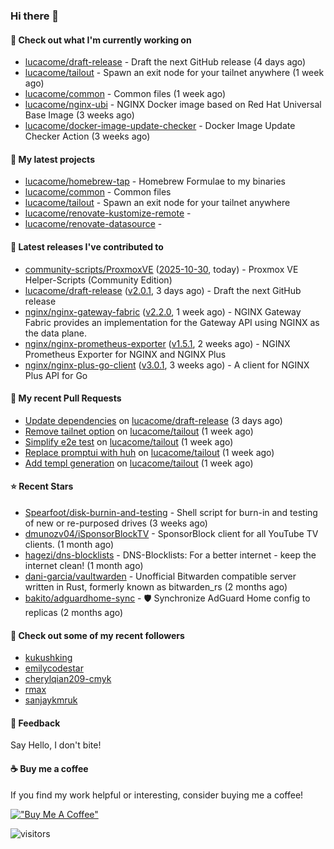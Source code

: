 ### Hi there 👋

#### 👷 Check out what I'm currently working on

- [lucacome/draft-release](https://github.com/lucacome/draft-release) - Draft the next GitHub release (4 days ago)
- [lucacome/tailout](https://github.com/lucacome/tailout) - Spawn an exit node for your tailnet anywhere (1 week ago)
- [lucacome/common](https://github.com/lucacome/common) - Common files (1 week ago)
- [lucacome/nginx-ubi](https://github.com/lucacome/nginx-ubi) - NGINX Docker image based on Red Hat Universal Base Image (3 weeks ago)
- [lucacome/docker-image-update-checker](https://github.com/lucacome/docker-image-update-checker) - Docker Image Update Checker Action (3 weeks ago)

#### 🌱 My latest projects

- [lucacome/homebrew-tap](https://github.com/lucacome/homebrew-tap) - Homebrew Formulae to my binaries
- [lucacome/common](https://github.com/lucacome/common) - Common files
- [lucacome/tailout](https://github.com/lucacome/tailout) - Spawn an exit node for your tailnet anywhere
- [lucacome/renovate-kustomize-remote](https://github.com/lucacome/renovate-kustomize-remote) - 
- [lucacome/renovate-datasource](https://github.com/lucacome/renovate-datasource) - 

#### 🔭 Latest releases I've contributed to

- [community-scripts/ProxmoxVE](https://github.com/community-scripts/ProxmoxVE) ([2025-10-30](https://github.com/community-scripts/ProxmoxVE/releases/tag/2025-10-30), today) - Proxmox VE Helper-Scripts (Community Edition) 
- [lucacome/draft-release](https://github.com/lucacome/draft-release) ([v2.0.1](https://github.com/lucacome/draft-release/releases/tag/v2.0.1), 3 days ago) - Draft the next GitHub release
- [nginx/nginx-gateway-fabric](https://github.com/nginx/nginx-gateway-fabric) ([v2.2.0](https://github.com/nginx/nginx-gateway-fabric/releases/tag/v2.2.0), 1 week ago) - NGINX Gateway Fabric provides an implementation for the Gateway API using NGINX as the data plane.
- [nginx/nginx-prometheus-exporter](https://github.com/nginx/nginx-prometheus-exporter) ([v1.5.1](https://github.com/nginx/nginx-prometheus-exporter/releases/tag/v1.5.1), 2 weeks ago) - NGINX Prometheus Exporter for NGINX and NGINX Plus
- [nginx/nginx-plus-go-client](https://github.com/nginx/nginx-plus-go-client) ([v3.0.1](https://github.com/nginx/nginx-plus-go-client/releases/tag/v3.0.1), 3 weeks ago) - A client for NGINX Plus API for Go

#### 🔨 My recent Pull Requests

- [Update dependencies](https://github.com/lucacome/draft-release/pull/701) on [lucacome/draft-release](https://github.com/lucacome/draft-release) (3 days ago)
- [Remove tailnet option](https://github.com/lucacome/tailout/pull/84) on [lucacome/tailout](https://github.com/lucacome/tailout) (1 week ago)
- [Simplify e2e test](https://github.com/lucacome/tailout/pull/83) on [lucacome/tailout](https://github.com/lucacome/tailout) (1 week ago)
- [Replace promptui with huh](https://github.com/lucacome/tailout/pull/82) on [lucacome/tailout](https://github.com/lucacome/tailout) (1 week ago)
- [Add templ generation](https://github.com/lucacome/tailout/pull/81) on [lucacome/tailout](https://github.com/lucacome/tailout) (1 week ago)

#### ⭐ Recent Stars

- [Spearfoot/disk-burnin-and-testing](https://github.com/Spearfoot/disk-burnin-and-testing) - Shell script for burn-in and testing of new or re-purposed drives (3 weeks ago)
- [dmunozv04/iSponsorBlockTV](https://github.com/dmunozv04/iSponsorBlockTV) - SponsorBlock client for all YouTube TV clients. (1 month ago)
- [hagezi/dns-blocklists](https://github.com/hagezi/dns-blocklists) - DNS-Blocklists: For a better internet - keep the internet clean! (1 month ago)
- [dani-garcia/vaultwarden](https://github.com/dani-garcia/vaultwarden) - Unofficial Bitwarden compatible server written in Rust, formerly known as bitwarden_rs (2 months ago)
- [bakito/adguardhome-sync](https://github.com/bakito/adguardhome-sync) - 🛡️ Synchronize AdGuard Home config to replicas (2 months ago)

#### 👯 Check out some of my recent followers

- [kukushking](https://github.com/kukushking)
- [emilycodestar](https://github.com/emilycodestar)
- [cherylqian209-cmyk](https://github.com/cherylqian209-cmyk)
- [rmax](https://github.com/rmax)
- [sanjaykmruk](https://github.com/sanjaykmruk)

#### 💬 Feedback

Say Hello, I don't bite!

#### ☕ Buy me a coffee

If you find my work helpful or interesting, consider buying me a coffee!

[!["Buy Me A Coffee"](https://www.buymeacoffee.com/assets/img/custom_images/orange_img.png)](https://www.buymeacoffee.com/lucacome)

![visitors](https://visitor-badge.laobi.icu/badge?page_id=lucacome.visitor-badge)
#
